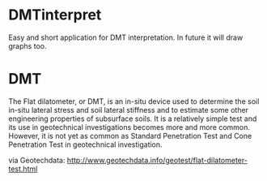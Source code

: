 # DMTinterpret
Easy and short application for DMT interpretation. In future it will draw graphs too.

# DMT
The Flat dilatometer, or DMT, is an in-situ device used to determine the soil in-situ lateral stress and soil lateral stiffness and to estimate some other engineering properties of subsurface soils. It is a relatively simple test and its use in geotechnical investigations becomes more and more common. However, it is not yet as common as Standard Penetration Test and Cone Penetration Test in geotechnical investigation.

via Geotechdata: http://www.geotechdata.info/geotest/flat-dilatometer-test.html

